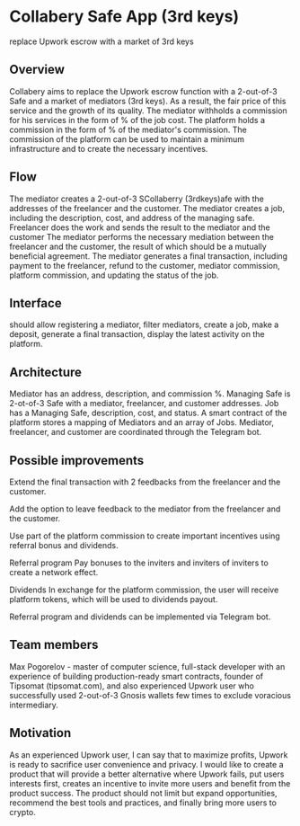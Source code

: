 # Collabery Safe App (3rd keys)

replace Upwork escrow with a market of 3rd keys

## Overview

Collabery aims to replace the Upwork escrow function with a 2-out-of-3 Safe and a market of mediators (3rd keys). As a result,  the fair price of this service and the growth of its quality.
The mediator withholds a commission for his services in the form of % of the job cost.
The platform holds a commission in the form of % of the mediator's commission.
The commission of the platform can be used to maintain a minimum infrastructure and to create the necessary incentives.

## Flow

The mediator creates a 2-out-of-3 SCollaberry (3rdkeys)afe with the addresses of the freelancer and the customer.
The mediator creates a job, including the description, cost, and address of the managing safe.
Freelancer does the work and sends the result to the mediator and the customer
The mediator performs the necessary mediation between the freelancer and the customer, the result of which should be a mutually beneficial agreement.
The mediator generates a final transaction, including payment to the freelancer, refund to the customer, mediator commission, platform commission, and updating the status of the job.

## Interface

should allow registering a mediator,
filter mediators,
create a job, 
make a deposit, 
generate a final transaction,
display the latest activity on the platform.

## Architecture

Mediator has an address, description, and commission %.
Managing Safe is 2-ot-of-3 Safe with a mediator, freelancer, and customer addresses.
Job has a Managing Safe, description, cost, and status.
A smart contract of the platform stores a mapping of Mediators and an array of Jobs.
Mediator, freelancer, and customer are coordinated through the Telegram bot.


## Possible improvements

Extend the final transaction with 2 feedbacks from the freelancer and the customer.

Add the option to leave feedback to the mediator from the freelancer and the customer.

Use part of the platform commission to create important incentives using referral bonus and dividends.

Referral program
Pay bonuses to the inviters and inviters of inviters to create a network effect.

Dividends
In exchange for the platform commission, the user will receive platform tokens, which will be used to dividends payout.

Referral program and dividends can be implemented via Telegram bot.

## Team members

Max Pogorelov - master of computer science, full-stack developer with an experience of building production-ready smart contracts, founder of Tipsomat (tipsomat.com), and also experienced Upwork user who successfully used 2-out-of-3 Gnosis wallets few times to exclude voracious intermediary.

## Motivation

As an experienced Upwork user, I can say that to maximize profits, Upwork is ready to sacrifice user convenience and privacy. I would like to create a product that will provide a better alternative where Upwork fails, put users interests first, creates an incentive to invite more users and benefit from the product success. The product should not limit but expand opportunities, recommend the best tools and practices, and finally bring more users to crypto.

